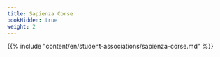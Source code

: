 ```yaml
---
title: Sapienza Corse
bookHidden: true
weight: 2
---
```


{{% include "content/en/student-associations/sapienza-corse.md" %}}